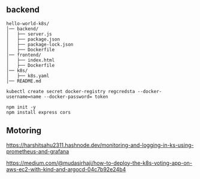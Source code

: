 ## backend

```
hello-world-k8s/
│── backend/
│   ├── server.js
│   ├── package.json
│   ├── package-lock.json
│   ├── Dockerfile
│── frontend/
│   ├── index.html
│   ├── Dockerfile
│── k8s/
│   ├── k8s.yaml
│── README.md

kubectl create secret docker-registry regcredsta --docker-username=name --docker-password= token

npm init -y
npm install express cors
```
## Motoring 

https://harshitsahu2311.hashnode.dev/monitoring-and-logging-in-ks-using-prometheus-and-grafana

https://medium.com/@mudasirhaji/how-to-deploy-the-k8s-voting-app-on-aws-ec2-with-kind-and-argocd-04c7b92e24b4 

